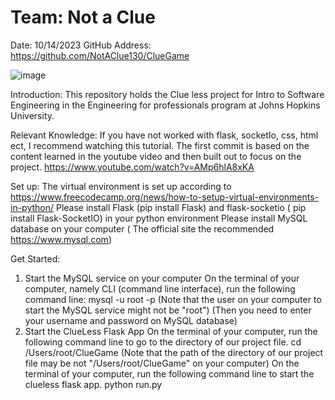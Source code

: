 # Team: Not a Clue
Date: 10/14/2023
GitHub Address: https://github.com/NotAClue130/ClueGame

![image]("https://github.com/NotAClue130/ClueGame/blob/main/client/static/images/ColMustard.png")


Introduction:
This repository holds the Clue less project for Intro to Software Engineering in the Engineering for professionals program at Johns Hopkins University.


Relevant Knowledge:
If you have not worked with flask, socketIo, css, html ect, I recommend watching this tutorial. The first commit is based on
the content learned in the youtube video and then built out to focus on the project.
https://www.youtube.com/watch?v=AMp6hlA8xKA


Set up:
The virtual environment is set up according to https://www.freecodecamp.org/news/how-to-setup-virtual-environments-in-python/
Please install Flask (pip install Flask) and flask-socketio ( pip install Flask-SocketIO) in your python environment
Please install MySQL database on your computer ( The official site the recommended https://www.mysql.com)


Get Started:
1. Start the MySQL service on your computer
On the terminal of your computer, namely CLI (command line interface), run the following command line:
mysql -u root -p
(Note that the user on your computer to start the MySQL service might not be "root")
(Then you need to enter your username and password on MySQL database)
2. Start the ClueLess Flask App
On the terminal of your computer, run the following command line to go to the directory of our project file.
cd /Users/root/ClueGame
(Note that the path of the directory of our project file may be not "/Users/root/ClueGame" on your computer)
On the terminal of your computer, run the following command line to start the clueless flask app.
python run.py
